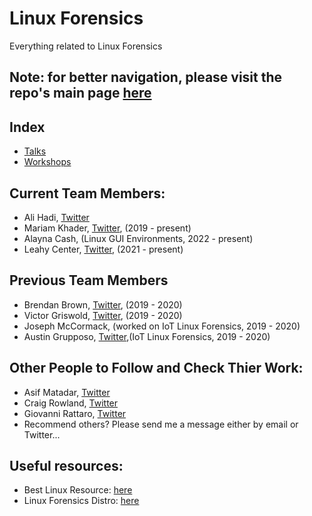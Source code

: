# Linux Forensics
Everything related to Linux Forensics


## Note: for better navigation, please visit the repo's main page [here](https://linuxdfir.ashemery.com/)

## Index
- [Talks](Talks)
- [Workshops](Workshops)


## Current Team Members:
- Ali Hadi, [Twitter](https://twitter.com/binaryz0ne)
- Mariam Khader, [Twitter](https://twitter.com/maryst33d), (2019 - present)
- Alayna Cash, (Linux GUI Environments, 2022 - present)
- Leahy Center, [Twitter](https://twitter.com/leahycenter), (2021 - present)

## Previous Team Members
- Brendan Brown, [Twitter](https://twitter.com/br_endian), (2019 - 2020)
- Victor Griswold, [Twitter](https://twitter.com/vicgriswold), (2019 - 2020)
- Joseph McCormack, (worked on IoT Linux Forensics, 2019 - 2020)
- Austin Grupposo, [Twitter](https://twitter.com/Lukrativ508),(IoT Linux Forensics, 2019 - 2020)

## Other People to Follow and Check Thier Work:
- Asif Matadar, [Twitter](https://twitter.com/d1r4c)
- Craig Rowland, [Twitter](https://twitter.com/craighrowland)
- Giovanni Rattaro, [Twitter](https://twitter.com/Sug4r7)
- Recommend others? Please send me a message either by email or Twitter...


## Useful resources:
- Best Linux Resource: [here](https://man7.org/tlpi/index.html)
- Linux Forensics Distro: [here](https://tsurugi-linux.org/)

